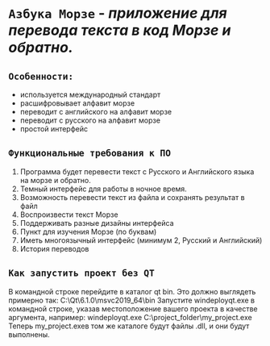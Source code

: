 # `Азбука Морзе` - ***приложение для перевода текста в код Морзе и обратно.***
## `Особенности:`
* используется международный стандарт
* расшифровывает алфавит морзе
* переводит с английского на алфавит морзе
* переводит с русского на алфавит морзе
* простой интерфейс

## `Функциональные требования к ПО`
1. Программа будет перевести текст с Русского и Английского языка на морзе и обратно. 
2. Темный интерфейс для работы в ночное время.
3. Возможность перевести текст из файла и сохранять результат в файл
4. Воспроизвести текст Морзе
5. Поддерживать разные дизайны интерфейса
6. Пункт для изучения Морзе (по буквам)
7. Иметь многоязычный интерфейс (минимум 2, Русский и Английский)
8. История переводов

## `Как запустить проект без QT`
В командной строке перейдите в каталог qt bin. Это должно выглядеть примерно так: C:\Qt\6.1.0\msvc2019_64\bin
Запустите windeployqt.exe в командной строке, указав местоположение вашего проекта в качестве аргумента, например:
windeployqt.exe C:\project_folder\my_project.exe
Теперь my_project.exeв том же каталоге будут файлы .dll, и они будут выполнены.
